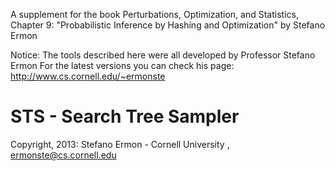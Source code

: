 A supplement for the book Perturbations, Optimization, and Statistics,
Chapter 9: "Probabilistic Inference by Hashing and Optimization" by Stefano Ermon

Notice: The tools described here were all developed by Professor Stefano Ermon
For the latest versions you can check his page: http://www.cs.cornell.edu/~ermonste

# STS - Search Tree Sampler

Copyright, 2013:
Stefano Ermon     - Cornell University  , ermonste@cs.cornell.edu


